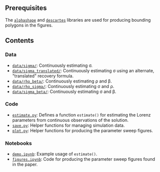
## Prerequisites
The [`alphashape`](https://pypi.org/project/alphashape/) and [`descartes`](https://pypi.org/project/descartes/) libraries are used for producing bounding polygons in the figures.

## Contents
### Data
* [`data/sigma/`](https://github.com/unis-ing/lorenz-parameter-learning/tree/main/data/sigma): Continuously estimating σ.
* [`data/sigma_translated/`](https://github.com/unis-ing/lorenz-parameter-learning/tree/main/data/sigma_translated): Continuously estimating σ using an alternate, "translated" recovery formula.
* [`data/rho_beta/`](https://github.com/unis-ing/lorenz-parameter-learning/tree/main/data/rho_beta): Continuously estimating ρ and β.
* [`data/rho_sigma/`](https://github.com/unis-ing/lorenz-parameter-learning/tree/main/data/rho_sigma): Continuously estimating σ and ρ.
* [`data/sigma_beta/`](https://github.com/unis-ing/lorenz-parameter-learning/tree/main/data/sigma_beta): Continuously estimating σ and β.

### Code
* [`estimate.py`](https://github.com/unis-ing/lorenz_parameter_learning/blob/main/estimate.py): Defines a function `estimate()` for estimating the Lorenz parameters from continuous observations of the solution.
* [`save.py`](https://github.com/unis-ing/lorenz_parameter_learning/blob/main/save.py): Helper functions for managing simulation data.
* [`plot.py`](https://github.com/unis-ing/lorenz_parameter_learning/blob/main/plot.py): Helper functions for producing the parameter sweep figures.

### Notebooks
* [`demo.ipynb`](https://github.com/unis-ing/lorenz_parameter_learning/blob/main/demo.ipynb): Example usage of `estimate()`.
* [`figures.ipynb`](https://github.com/unis-ing/lorenz_parameter_learning/blob/main/figures.ipynb): Code for producing the parameter sweep figures found in the paper.
